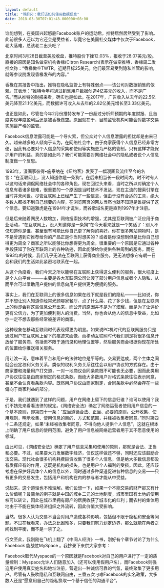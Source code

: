```yaml
---
layout: default
title: "傅蔚冈：我们该如何使用数据信息"
date: 2018-03-30T07:01:43.000000+08:00
---
```


谁能想到，在美国兴起怒删Facebook账户的运动后，推特居然居然受到了影响。此前很多人还以为它还会是受益者，毕竟它在美国社交媒体中仅次于Facebook，老大落难，总该老二出头吧？

北京时间3月28日截至美股收盘，推特股价下挫12.03%，报收于28.07美元/股。直接的原因是知名做空机构香椽(Citron Research)表示在做空推特，香椽周二发推文称：“香椽做空TWTR。近期目标25美元。他们最容易受到隐私监管的影响，就等参议院发现香椽发布的内容。”

香椽在其报告中指出，推特在隐私监管上有特殊弱点——该公司对数据销售的依赖。其表示：“推特今年将通过销售用户数据创造4亿美元的收入，而不是广告。”而从推特的财报来看，确实也是如此。在2017年，广告收入从去年的22.5亿美元降至21.1亿美元，而数据许可收入从去年的2.82亿美元增长至3.33亿美元。

也正是如此，尽管在今年2月份推特发布了一份超过分析师预期的年度财报、且首度实现年度盈利后还是被香椽做空。原因就在于，目前监管机构可能会对数字交易实施最严格的监管。

Facebook信息泄露可能是一个导火索，但公众对个人信息泄露的担忧却是由来已久。越来越多的人倾向于认为，在网络社会中，由于商家获得个人信息已经非常方便，因此有必要对个人信息的采集和使用等实施更为严格的管制，只有这样才能保护用户的利益。真的是如此吗？我们可能需要对网络社会中的隐私或者说个人信息制度做一个反思。

1993年，漫画家彼得•施泰纳在《纽约客》发表了一幅漫画及流传至今的名言：“在互联网上，没人知道你是一条狗”。在后来相当长一段时间内，时不时有人以这句话来调侃网络社会中的各种角色，现在回过头来看，当时之所以对确定个人信息有着诸多疑难，很重要的一个原因是当时技术不发达，现在主流的搜索引擎在当时并未问世。尽管互联网上已经产生了一些信息，但由于没有合适的工具，绝大多数人都找不到自己想要的内容，在浏览网页的网友当然也就不知道是谁提供了这个信息。要知道雅虎是在1994年才诞生，而谷歌域名更是直到1997年才注册。

但是后来随着网民人数增加，网络搜索技术的增强，尤其是互联网被广泛应用于商业活动，“在互联网上，没人知道你是一条狗”在今天看来就是一个笑话了：别人不仅知道你是谁，甚至很有可能比你自己更了解你的喜好。你在很多网站购物时，是不是曾遇到它推荐给你的产品正是你当时想买的？或者是你没想到但是比你自己想得更为周全？商家之所以能够比你想得更为周全，很重要的一个原因是它通过各种手段获知了你在互联网上的各种轨迹，因此能够给你提供各种周到的服务。而在1993年的时候，我们几乎无法在互联网上获得商业服务，更无法想像它有朝一日会和我们的生活如此紧密地联系在一起。

从这个角度看，我们今天之所以能够在互联网上获得这么便利的服务，很大程度上是个人向平台———主要是各大互联网公司让渡了部分用户信息或者个人隐私，从而平台可以借助用户提供的信息向用户提供更为便捷的服务。

事实上，我们在互联网上的很多信息如果在线下就是我们的隐私———比如说，你并不想让别人知道你经常光顾哪家餐厅、点了什么菜、花了多少钱，但是在互联网上的你却会将这些信息公开出来，而公开的原因并不是为了炫耀，而是为了让评价更有公信力，为了更加便利别人的消费。当然，你也会从他人的信息中受益，比如你一定不想去那些经常被差评的商家。

这种现象在移动互联网时代表现得更为明显。如果说PC机时代的互联网服务只是通过用户在互联网上留下的痕迹来画像，而移动互联网时代我们则是将很多信息开放给了服务商，包括但不限于通讯录和地理位置等，然后服务商会根据你现在所处的位置给你推送相关服务。

用让渡一词，意味着平台和用户的法律地位是平等的。交易要达成，两个主体之间就会设定权利义务关系，类似的权利义务关系往往会以用户协议的方式存在。由于商家要和海量用户打交道，一对一地商议合同条款既不可能也无必要，因而此类用户协议往往是由商家制定的格式条款。而绝大多数用户对格式条款往往表示同意，甚至不会认真看条款内容。既然用户协议由商家制定，合同条款中必然会存在一些偏向于商家利益的部分。

于是，我们就遇到了这样的问题，用户在网络上留下的信息归谁？谁可以使用？我们不妨先来看看法律的规定。《网络安全法》确定了网络运营者使用用户信息的一个基本原则，即第四十一条：“应当遵循合法、正当、必要的原则，公开收集、使用规则，明示收集、使用信息的目的、方式和范围，并经被收集者同意。”同时第四十二条还规定，如果“未经被收集者同意，不得向他人提供个人信息”，这就在根本上明确了用户信息的使用范围，避免了用户信息被网络运营者用于其不愿意使用的领域。

由此可见，《网络安全法》确定了用户信息采集和使用的原则，那就是合法、正当和必要。不过，如果要大力发展数字经济，仅仅这样做还不够，同时还应该鼓励合法交易。现代社会很多机构耗费巨资收集了很多个人信息，但是绝大多数信息都没有发挥应有的作用，这既是机构的损失，也是用户个人福利的受损。因此，还应该考虑在保护好具体个人的信息以外，同时通过多种渠道促进各种信息的交易——只有更多的交易发生，包括用户和机构在内的参与者才能从中受益。

说起来，这个道理也不难理解。我们设想一下，如果一个不能交易的财产那又有什么价值呢？最简单的例子就是中国的城乡二元的土地制度，城市里国有土地的使用权可以转让，因此在城市里拥有房产的居民收获了城市化的红利；而农村的集体用地由于不能在集体经济组织之外流转，因此价值大受影响。

当然，很多人认为交易不当会对用户造成各种影响，包括但不限于隐私和安全等问题。不过在我看来，办法总比困难多，只要我们努力划定边界，那么就能在两者之间找到平衡，而不是一禁了之。

行文至此，我刚刚在飞机上翻了《中间人经济》一书，刚好有个章节讨论了为什么Facebook 能战胜MySpace 。我抄录下来供大家参考：

Facebook取代Myspace的一个原因就是Facebook对自己的用户进行了一定的质量控制：Myspace允许人们随意加入（还可以使用假用户名），而Facebook则强迫用户使用真实姓名和地址注册，营造出一种诚信可靠的气氛，最终聚集了更多用户。尽管有人鼓吹隐私和互联网自由，三番五次刁难Facebook的实名政策，大多数人还是“愿意用自己的隐私换取一个基于信任的沟通平台”。

